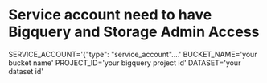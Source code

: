 # Service account need to have Bigquery and Storage Admin Access
SERVICE_ACCOUNT='{"type": "service_account"....'
BUCKET_NAME='your bucket name'
PROJECT_ID='your bigquery project id'
DATASET='your dataset id'